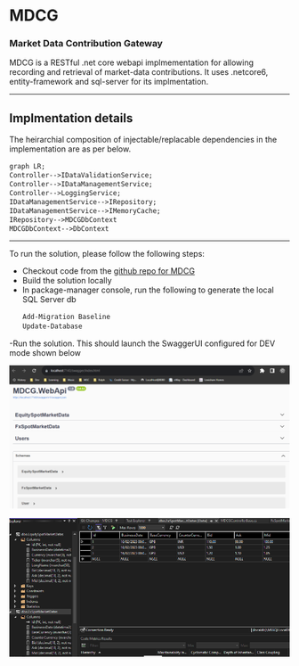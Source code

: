 # MDCG

### Market Data Contribution Gateway

MDCG is a RESTful .net core webapi implmementation for allowing recording and retrieval of market-data contributions. It uses .netcore6, entity-framework and sql-server for its implmentation.

---
## Implmentation details

The heirarchial composition of injectable/replacable dependencies in the implementation are as per below.

```mermaid
graph LR;
Controller-->IDataValidationService;
Controller-->IDataManagementService;
Controller-->LoggingService;
IDataManagementService-->IRepository;
IDataManagementService-->IMemoryCache;
IRepository-->MDCGDbContext
MDCGDbContext-->DbContext
```

---

To run the solution, please follow the following steps:
- Checkout code from the [github repo for MDCG](https://github.com/Jay-Dee/MDCG)
- Build the solution locally
- In package-manager console, run the following to generate the local SQL Server db
  ```powershell
  Add-Migration Baseline
  Update-Database
  ```
 -Run the solution. This should launch the SwaggerUI configured for DEV mode shown below
 
 ![alt text](https://github.com/Jay-Dee/MDCG/blob/main/SwaggerEntities.png "Supported Entities")
 
 ![alt text](https://github.com/Jay-Dee/MDCG/blob/main/DbSchema.png "Db Schema")
 


